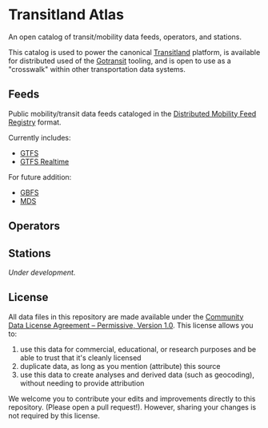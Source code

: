 # Transitland Atlas

An open catalog of transit/mobility data feeds, operators, and stations.

This catalog is used to power the canonical [Transitland](https://transit.land) platform, is available for distributed used of the [Gotransit](https://github.com/interline-io/gotransit) tooling, and is open to use as a "crosswalk" within other transportation data systems.

## Feeds

Public mobility/transit data feeds cataloged in the [Distributed Mobility Feed Registry](https://github.com/transitland/distributed-mobility-feed-registry) format.

Currently includes:

- [GTFS](https://gtfs.org/reference/static)
- [GTFS Realtime](https://gtfs.org/reference/realtime/v2/)

For future addition:

- [GBFS](https://github.com/NABSA/gbfs)
- [MDS](https://github.com/openmobilityfoundation/mobility-data-specification)

## Operators

## Stations

_Under development._

## License

All data files in this repository are made available under the [Community Data License Agreement – Permissive, Version 1.0](LICENSE.txt). This license allows you to:

1. use this data for commercial, educational, or research purposes and be able to trust that it's cleanly licensed
2. duplicate data, as long as you mention (attribute) this source
3. use this data to create analyses and derived data (such as geocoding), without needing to provide attribution

We welcome you to contribute your edits and improvements directly to this repository. (Please open a pull request!). However, sharing your changes is not required by this license.
